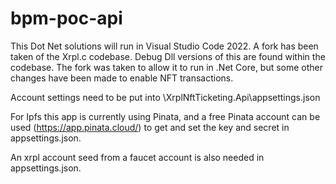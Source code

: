 # bpm-poc-api


This Dot Net solutions will run in Visual Studio Code 2022. A fork has been taken of the Xrpl.c codebase. Debug Dll versions of this are found within the codebase. The fork was taken to allow it to run in .Net Core, but some other changes have been made to enable NFT transactions.

Account settings need to be put into \XrplNftTicketing.Api\appsettings.json

For Ipfs this app is currently using Pinata, and a free Pinata account can be used (https://app.pinata.cloud/) to get and set the key and secret in appsettings.json.

An xrpl account seed from a faucet account is also needed in appsettings.json.

